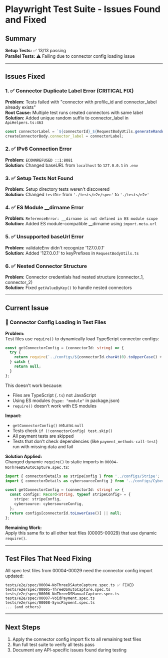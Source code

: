 # Playwright Test Suite - Issues Found and Fixed

## Summary

**Setup Tests:** ✅ 13/13 passing  
**Parallel Tests:** ⚠️ Failing due to connector config loading issue  

---

## Issues Fixed

### 1. ✅ Connector Duplicate Label Error (CRITICAL FIX)
**Problem:** Tests failed with "connector with profile_id and connector_label already exists"  
**Root Cause:** Multiple test runs created connectors with same label  
**Solution:** Added unique random suffix to connector_label in `ApiHelpers.ts:463`
```typescript
const connectorLabel = `${connectorId}_${RequestBodyUtils.generateRandomString('')}`;
createConnectorBody.connector_label = connectorLabel;
```

### 2. ✅ IPv6 Connection Error
**Problem:** `ECONNREFUSED ::1:8081`  
**Solution:** Changed baseURL from `localhost` to `127.0.0.1` in `.env`

### 3. ✅ Setup Tests Not Found
**Problem:** Setup directory tests weren't discovered  
**Solution:** Changed `testDir` from `'./tests/e2e/spec'` to `'./tests/e2e'`

### 4. ✅ ES Module __dirname Error
**Problem:** `ReferenceError: __dirname is not defined in ES module scope`  
**Solution:** Added ES module-compatible __dirname using `import.meta.url`

### 5. ✅ Unsupported baseUrl Error
**Problem:** validateEnv didn't recognize '127.0.0.1'  
**Solution:** Added '127.0.0.1' to keyPrefixes in `RequestBodyUtils.ts`

### 6. ✅ Nested Connector Structure
**Problem:** Connector credentials had nested structure (connector_1, connector_2)  
**Solution:** Fixed `getValueByKey()` to handle nested connectors

---

## Current Issue

### 🔧 Connector Config Loading in Test Files

**Problem:**  
Test files use `require()` to dynamically load TypeScript connector configs:
```typescript
const getConnectorConfig = (connectorId: string) => {
  try {
    return require(`../configs/${connectorId.charAt(0).toUpperCase() + connectorId.slice(1)}`).connectorDetails;
  } catch {
    return null;
  }
};
```

This doesn't work because:
- Files are TypeScript (`.ts`) not JavaScript
- Using ES modules (`type: "module"` in package.json)
- `require()` doesn't work with ES modules

**Impact:**  
- `getConnectorConfig()` returns `null`
- Tests check `if (!connectorConfig) test.skip()`
- All payment tests are skipped
- Tests that don't check dependencies (like `payment_methods-call-test`) run with missing data and fail

**Solution Applied:**  
Changed dynamic `require()` to static imports in `00004-NoThreeDSAutoCapture.spec.ts`:
```typescript
import { connectorDetails as stripeConfig } from '../configs/Stripe';
import { connectorDetails as cybersourceConfig } from '../configs/Cybersource';

const getConnectorConfig = (connectorId: string) => {
  const configs: Record<string, typeof stripeConfig> = {
    stripe: stripeConfig,
    cybersource: cybersourceConfig,
  };
  return configs[connectorId.toLowerCase()] || null;
};
```

**Remaining Work:**  
Apply this same fix to all other test files (00005-00029) that use dynamic `require()`.

---

## Test Files That Need Fixing

All spec test files from 00004-00029 need the connector config import updated:
```
tests/e2e/spec/00004-NoThreeDSAutoCapture.spec.ts ✅ FIXED
tests/e2e/spec/00005-ThreeDSAutoCapture.spec.ts
tests/e2e/spec/00006-NoThreeDSManualCapture.spec.ts
tests/e2e/spec/00007-VoidPayment.spec.ts
tests/e2e/spec/00008-SyncPayment.spec.ts
... (and others)
```

---

## Next Steps

1. Apply the connector config import fix to all remaining test files
2. Run full test suite to verify all tests pass
3. Document any API-specific issues found during testing

